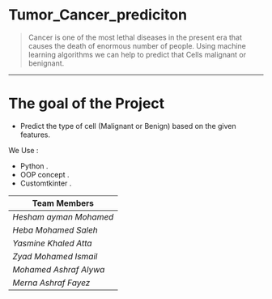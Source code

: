 # Tumor_Cancer_prediciton


> Cancer is one of the most lethal diseases in the present era that causes the death of enormous number of people. Using machine learning algorithms we can help to predict that Cells malignant or benignant.
---

# The goal of the Project
  - Predict the type of cell (Malignant or Benign) based on the given features.
  


We Use : 
  - Python .
  - OOP concept .
  - Customtkinter .

| Team Members                 |
| ---------------------------- |
| *Hesham ayman Mohamed*       |
| *Heba Mohamed Saleh*         |
| *Yasmine Khaled Atta*        |
| *Zyad Mohamed Ismail*        |
| *Mohamed Ashraf Alywa*       |
| *Merna Ashraf Fayez*         |
